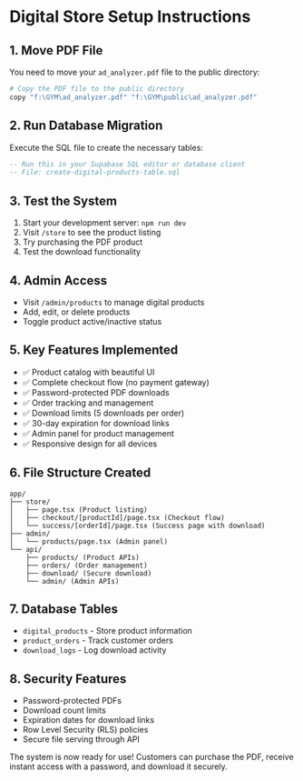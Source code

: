 # Digital Store Setup Instructions

## 1. Move PDF File
You need to move your `ad_analyzer.pdf` file to the public directory:

```bash
# Copy the PDF file to the public directory
copy "f:\GYM\ad_analyzer.pdf" "f:\GYM\public\ad_analyzer.pdf"
```

## 2. Run Database Migration
Execute the SQL file to create the necessary tables:

```sql
-- Run this in your Supabase SQL editor or database client
-- File: create-digital-products-table.sql
```

## 3. Test the System
1. Start your development server: `npm run dev`
2. Visit `/store` to see the product listing
3. Try purchasing the PDF product
4. Test the download functionality

## 4. Admin Access
- Visit `/admin/products` to manage digital products
- Add, edit, or delete products
- Toggle product active/inactive status

## 5. Key Features Implemented
- ✅ Product catalog with beautiful UI
- ✅ Complete checkout flow (no payment gateway)
- ✅ Password-protected PDF downloads
- ✅ Order tracking and management
- ✅ Download limits (5 downloads per order)
- ✅ 30-day expiration for download links
- ✅ Admin panel for product management
- ✅ Responsive design for all devices

## 6. File Structure Created
```
app/
├── store/
│   ├── page.tsx (Product listing)
│   ├── checkout/[productId]/page.tsx (Checkout flow)
│   └── success/[orderId]/page.tsx (Success page with download)
├── admin/
│   └── products/page.tsx (Admin panel)
└── api/
    ├── products/ (Product APIs)
    ├── orders/ (Order management)
    ├── download/ (Secure download)
    └── admin/ (Admin APIs)
```

## 7. Database Tables
- `digital_products` - Store product information
- `product_orders` - Track customer orders
- `download_logs` - Log download activity

## 8. Security Features
- Password-protected PDFs
- Download count limits
- Expiration dates for download links
- Row Level Security (RLS) policies
- Secure file serving through API

The system is now ready for use! Customers can purchase the PDF, receive instant access with a password, and download it securely.
